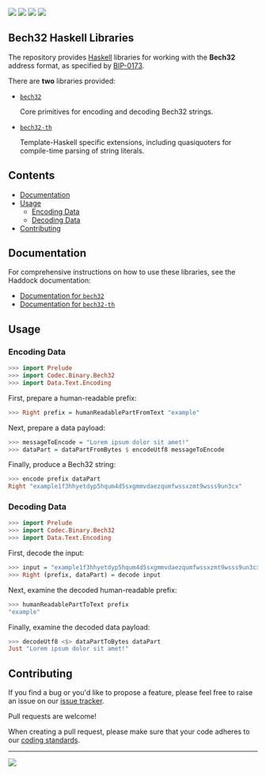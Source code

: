 <a href="https://hackage.haskell.org/package/bech32"><img src="https://img.shields.io/hackage/v/bech32?style=for-the-badge" /></a>
<a href="https://github.com/input-output-hk/bech32/releases"><img src="https://img.shields.io/github/release/input-output-hk/bech32.svg?style=for-the-badge" /></a>
<a href='https://github.com/input-output-hk/bech32/actions?query=workflow%3A"Continuous Integration"'><img src="https://img.shields.io/github/workflow/status/input-output-hk/bech32/Continuous Integration?style=for-the-badge" /></a>
<a href="https://input-output-hk.github.io/bech32/coverage/hpc_index.html"><img src="https://input-output-hk.github.io/bech32/coverage/badge.svg" /></a>

## Bech32 Haskell Libraries

The repository provides [Haskell](https://www.haskell.org/) libraries for
working with the **Bech32** address format, as specified by
[BIP-0173](https://github.com/bitcoin/bips/blob/master/bip-0173.mediawiki).

There are **two** libraries provided:

* [`bech32`](http://hackage.haskell.org/package/bech32)

    Core primitives for encoding and decoding Bech32 strings.

* [`bech32-th`](http://hackage.haskell.org/package/bech32-th)

    Template-Haskell specific extensions, including quasiquoters
    for compile-time parsing of string literals.

## Contents

   * [Documentation](#documentation)
   * [Usage](#usage)
      * [Encoding Data](#encoding-data)
      * [Decoding Data](#decoding-data)
   * [Contributing](#contributing)

## Documentation

For comprehensive instructions on how to use these libraries, see the Haddock documentation:

* [Documentation for `bech32`](https://hackage.haskell.org/package/bech32/docs/Codec-Binary-Bech32.html)
* [Documentation for `bech32-th`](https://hackage.haskell.org/package/bech32-th/docs/Codec-Binary-Bech32-TH.html)

## Usage

### Encoding Data

```hs
>>> import Prelude
>>> import Codec.Binary.Bech32
>>> import Data.Text.Encoding
```

First, prepare a human-readable prefix:
```hs
>>> Right prefix = humanReadablePartFromText "example"
```

Next, prepare a data payload:
```hs
>>> messageToEncode = "Lorem ipsum dolor sit amet!"
>>> dataPart = dataPartFromBytes $ encodeUtf8 messageToEncode
```

Finally, produce a Bech32 string:
```hs
>>> encode prefix dataPart
Right "example1f3hhyetdyp5hqum4d5sxgmmvdaezqumfwssxzmt9wsss9un3cx"
```

### Decoding Data

```hs
>>> import Prelude
>>> import Codec.Binary.Bech32
>>> import Data.Text.Encoding
```

First, decode the input:

```hs
>>> input = "example1f3hhyetdyp5hqum4d5sxgmmvdaezqumfwssxzmt9wsss9un3cx"
>>> Right (prefix, dataPart) = decode input
```

Next, examine the decoded human-readable prefix:

```hs
>>> humanReadablePartToText prefix
"example"
```

Finally, examine the decoded data payload:

```hs
>>> decodeUtf8 <$> dataPartToBytes dataPart
Just "Lorem ipsum dolor sit amet!"
```

## Contributing

If you find a bug or you'd like to propose a feature, please feel free to raise
an issue on our [issue tracker](https://github.com/input-output-hk/bech32/issues).

Pull requests are welcome!

When creating a pull request, please make sure that your code adheres to our
[coding standards](https://github.com/input-output-hk/cardano-wallet/wiki/Coding-Standards).

<hr />

<a href="https://github.com/input-output-hk/bech32/blob/master/bech32/LICENSE"><img src="https://img.shields.io/github/license/input-output-hk/bech32/bech32.svg?style=for-the-badge" /></a>
